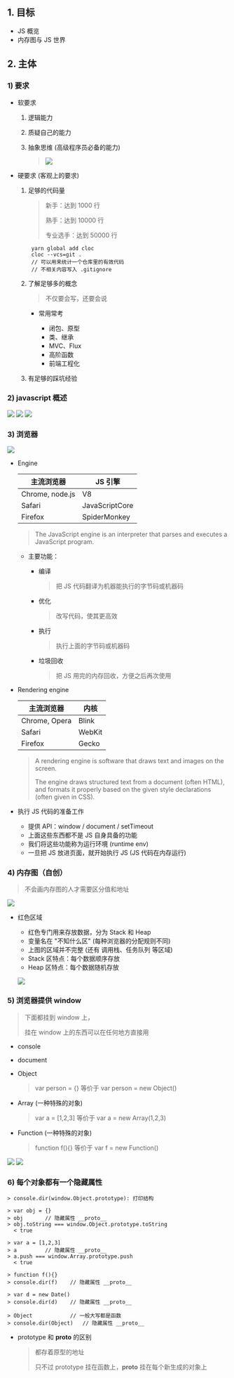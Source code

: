 ## 1. 目标

* JS 概览
* 内存图与 JS 世界

## 2. 主体

### 1) 要求

* 软要求
  
    1. 逻辑能力
    2. 质疑自己的能力
    3. 抽象思维 (高级程序员必备的能力)

        > ![](../img/10-1.png)

* 硬要求 (客观上的要求)

    1. 足够的代码量
   
        > 新手：达到 1000 行
        >
        > 熟手：达到 10000 行
        >
        > 专业选手：达到 50000 行

            yarn global add cloc
            cloc --vcs=git .
            // 可以用来统计一个仓库里的有效代码
            // 不相关内容写入 .gitignore

    2. 了解足够多的概念

        > 不仅要会写，还要会说

        * 常用常考

            * 闭包、原型
            * 类、继承
            * MVC、Flux
            * 高阶函数
            * 前端工程化 

    3. 有足够的踩坑经验

### 2) javascript 概述

![](../img/10-2.png)
![](../img/10-3.png)
![](../img/10-4.png)

### 3) 浏览器 

![](../img/10-5.png)

* Engine

    | 主流浏览器      | JS 引擎        |
    | --------------- | -------------- |
    | Chrome, node.js | V8             |
    | Safari          | JavaScriptCore |
    | Firefox         | SpiderMonkey   |

    > The JavaScript engine is an interpreter that parses and executes a JavaScript program.

    * 主要功能：
    
        * 编译

            > 把 JS 代码翻译为机器能执行的字节码或机器码

        * 优化

            > 改写代码，使其更高效

        * 执行

            > 执行上面的字节码或机器码

        * 垃圾回收

            > 把 JS 用完的内存回收，方便之后再次使用


* Rendering engine

    | 主流浏览器    | 内核   |
    | ------------- | ------ |
    | Chrome, Opera | Blink  |
    | Safari        | WebKit |
    | Firefox       | Gecko  |

    > A rendering engine is software that draws text and images on the screen. 
    >
    > The engine draws structured text from a document (often HTML), and formats it properly based on the given style declarations (often given in CSS).


* 执行 JS 代码的准备工作

    * 提供 API：window / document / setTimeout
    * 上面这些东西都不是 JS 自身具备的功能
    * 我们将这些功能称为运行环境 (runtime env)
    * 一旦把 JS 放进页面，就开始执行 JS (JS 代码在内存运行)

### 4) 内存图（自创）

> 不会画内存图的人才需要区分值和地址

![](../img/memory.png)

* 红色区域

    * 红色专门用来存放数据，分为 Stack 和 Heap
    * 变量名在 "不知什么区" (每种浏览器的分配规则不同)
    * 上图的区域并不完整 (还有 调用栈、任务队列 等区域)
    * Stack 区特点：每个数据顺序存放
    * Heap 区特点：每个数据随机存放

    ![](../img/10-6.png)

### 5) 浏览器提供 window

> 下面都挂到 window 上，
>
> 挂在 window 上的东西可以在任何地方直接用

* console
* document
* Object

    > var person = {} 等价于 var person = new Object()

* Array (一种特殊的对象)

    > var a = [1,2,3] 等价于 var a = new Array(1,2,3)

* Function (一种特殊的对象)

    > function f(){} 等价于 var f = new Function()

![](../img/memory-paint-1.png)
![](../img/memory-paint-2.png)

### 6) 每个对象都有一个隐藏属性

    > console.dir(window.Object.prototype): 打印结构

    > var obj = {}
    > obj       // 隐藏属性 __proto__
    > obj.toString === window.Object.prototype.toString
      < true

    > var a = [1,2,3]
    > a         // 隐藏属性 __proto__
    > a.push === window.Array.prototype.push
      < true

    > function f(){}
    > console.dir(f)    // 隐藏属性 __proto__

    > var d = new Date()
    > console.dir(d)    // 隐藏属性 __proto__

    > Object            // 一般大写都是函数
    > console.dir(Object)   // 隐藏属性 __proto__

* prototype 和 __proto__ 的区别

    > 都存着原型的地址
    >
    > 只不过 prototype 挂在函数上，__proto__ 挂在每个新生成的对象上 








